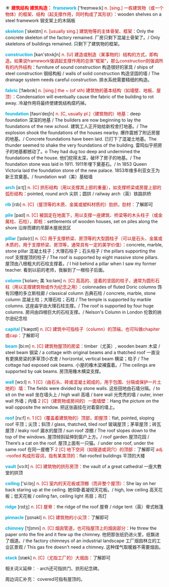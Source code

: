 ☀ <font color="red">**建筑结构 建筑构造：**</font>
<font color="sky blue">**framework**</font> ['freɪmwə:k] 
<font color="#c00000">n. [sing.] 一栋建筑物（或一个物体）的框架、结构（起支撑作用，同时构成了其形状）：</font>wooden shelves on a steel framework 钢支架上的木隔板
           
<font color="sky blue">**skeleton**</font> [ˈskelɪtn]
<font color="#c00000">n. [usually sing.] 建筑物等的主体骨架、框架：</font>Only the concrete skeleton of the factory remained. 厂房只剩下混凝土骨架了。/ Only skeletons of buildings remained. 只剩下了建筑物的框架。

<font color="sky blue">**construction**</font> [kən'strʌkʃn] 
<font color="#c00000">n. [U] 建造或制造（某事物的）结构的方式，即构造。如果说framework强调起支撑作用的总体“框架”，那么construction则强调所有的内外结构：</font>furniture of sound construction 构造很好的家具 / ships of steel construction 钢结构船 / walls of solid construction 构造坚固的墙 / The drainage system needs careful construction. 排水系统需要精细的构造。
           
<font color="sky blue">**fabric**</font> [ˈfæbrɪk]
<font color="#c00000">n. [sing.] the ~ (of sth) 建筑物的基本结构（如墙壁、地板、屋顶）：</font>Condensation will eventually cause the fabric of the building to rot away. 冷凝作用将最终使建筑结构腐朽掉。
           
<font color="sky blue">**foundation**</font> [faʊnˈdeɪʃn]
<font color="#c00000">n. [C, usually pl.]（建筑物的）地基：</font>deep foundation 深深的地基 / The builders are now beginning to lay the foundations of the new school. 建筑工人正开始给新校舍打地基。/ The explosion shook the foundations of the houses nearby. 爆炸震撼了附近房屋的地基。/ Concrete foundations have been laid. 已打下了混凝土地基。The thunder seemed to shake the very foundations of the building. 雷鸣似乎把房子的地基都撼动了。o They had dug too deep and undermined the foundations of the house. 他们挖得太深，破环了房子的地基。/ The foundation stone was laid in 1911. 1911年埋下奠基石。/ In 1853 Queen Victoria laid the foundation stone of the new palace. 1853年维多利亚女王为新王宫奠基。/ foundation wall（美）基础墙

<font color="sky blue">**arch**</font> [ɑːtʃ] 
<font color="#c00000">n. [C] 拱形结构（用以支撑其上部的重量），如支撑桥梁或房屋上部的弧形结构：</font>pointed, round arch 尖拱；圆拱 / railway arch（英）铁路拱桥
           
<font color="sky blue">**rib**</font> [rɪb]
<font color="#c00000">n. [C]（屋顶等的木质、金属或塑料材质的）肋拱，肋材：</font>了解即可

<font color="sky blue">**pile**</font> [paɪl] 
<font color="#c00000">n. [C] 被固定在地面下，用以支撑一座建筑、桥梁等的木头柱子（或金属柱、石柱），即桩：</font>settlements of wooden houses, set on piles along the shore 沿岸而建的吊脚木屋居民区
           
<font color="sky blue">**pillar**</font> [ˈpɪlə(r)]
<font color="#c00000">n. [C] 用于支撑桥梁、房顶等的大型圆柱子（可以是石头、金属或木质的，用于支撑桥梁、房顶等，通常具有一定的美学价值）：</font>concrete, marble, stone pillar 混凝土柱子；大理石柱子；石头柱子 / the pillars supporting the roof 支撑屋顶的柱子 / The roof is supported by eight massive stone pillars. 屋顶由八根粗大的石柱支撑着。/ I hid behind a pillar when I saw my former teacher. 看到以前的老师，我躲到了一根柱子后面。      

<font color="sky blue">**column**</font> [ˈkɒləm; 美 ˈkɑ:ləm]
<font color="#c00000">n. [C] 高高的、竖着的坚固的柱子，通常为圆形石柱（用以支撑建筑物或作为纪念之用）：</font>colonnades of fluted Doric columns 饰有凹槽的多立斯柱廊 / classical column 古典石柱 / concrete, marble, stone column 混凝土柱；大理石柱；石柱 / The temple is supported by marble columns. 这座庙宇由大理石柱支撑。/ The roof is supported by four huge columns. 房间由四根巨大的石柱支撑。/ Nelson's Column in London 伦敦的纳尔逊纪念柱

<font color="sky blue">**capital**</font> ['kæpɪtl] 
<font color="#c00000">n. [C] 建筑中可指柱子（column）的顶端，也可叫做chapiter或cap：</font>了解即可
           
<font color="sky blue">**beam**</font> [bi:m]
<font color="#c00000">n. [C] 建筑物屋顶的房梁：</font>timber（尤英）, wooden beam 木梁 / steel beam 钢梁 / a cottage with original beams and a thatched roof 一直没有更换房梁的茅草顶小农舍 / horizontal, vertical beam 横梁；柱子 / The cottage had exposed oak beams. 小屋的橡木梁裸露着。/ The ceilings are supported by oak beams. 房顶用橡木横梁支撑。
 
<font color="sky blue">**wall**</font> [wɔ:l] 
<font color="#c00000">n. 1 [C]（由石头、砖或混凝土砌成的，用于包围、分隔或保护一片土地的）墙：</font>The fields were divided by stone walls. 这些田地由石墙分隔。/ to sit on the wall 坐在墙头上 / high wall 高墙 / bare wall 光秃秃的墙 / outer, inner wall 外墙；内墙 <font color="#c00000">2 [C]（建筑物或房间的）一面墙壁：</font>Hang the picture on the wall opposite the window. 把这张画挂在对着窗的墙上。

<font color="sky blue">**roof**</font> [ru:f] 
<font color="#c00000">n. 1 [C]（覆盖着建筑物的）顶部，即屋顶：</font>flat, pointed, sloping roof 平顶；尖顶；斜顶 / glass, thatched, tiled roof 玻璃屋顶；茅草屋顶；砖瓦屋顶 / leaky roof 漏水的屋顶 / sun roof 凉棚 / The roof slopes down to the top of the windows. 屋顶倾斜延伸到窗户上方。/ roof garden 屋顶花园 / There’s a cat on the roof. 屋顶上面有一只猫。/ under one roof, under the same roof 在同一屋檐下 <font color="#c00000">2 [C] 地下空间（如隧道或洞穴）的顶部：</font>了解即可 <font color="#c00000">adj. -roofed 构成形容词，指有某类顶的：</font>flat-roofed buildings 平顶的大楼
           
<font color="sky blue">**vault**</font> [vɔ:lt]
<font color="#c00000">n. [C] 建筑物的拱形房顶：</font>the vault of a great cathedral 一座大教堂的拱顶
 
<font color="sky blue">**ceiling**</font> ['si:lɪŋ] 
<font color="#c00000">n. [C] 室内的天花板或顶棚（而非整个屋顶）：</font>She lay on her back staring up at the ceiling. 她仰卧着凝视天花板。/ high, low ceiling 高天花板；低天花板 / ceiling fan, ceiling light 吊扇；吊灯
           
<font color="sky blue">**ridge**</font> [rɪdʒ]
<font color="#c00000">n. [C] 屋脊：</font>the ridge of the roof 屋脊 / ridge tent（英）脊式帐篷
                     
<font color="sky blue">**pinnacle**</font> [ˈpɪnəkl]
<font color="#c00000">n. [C] 建筑物的小尖顶：</font>了解即可
    
<font color="sky blue">**chimney**</font> [ˈtʃɪmni]
<font color="#c00000">n. [C] 烟囱管道，也可指屋顶上的烟囱部分：</font>He threw the paper onto the fire and it flew up the chimney. 他把那张纸扔进火里，纸飘进了烟道。/ the factory chimneys of an industrial landscape 工厂烟囱林立的工业区景观 / This gas fire doesn't need a chimney. 这种煤气取暖器不需要烟囱。

<font color="sky blue">**stack**</font> [stæk]
<font color="#c00000">n. [C]（尤指工厂的）大烟囱：</font>了解即可

相关词义延伸：
· arch还可指拱门、拱形纪念碑。

周边词汇补充：
covered可指有屋顶的。

